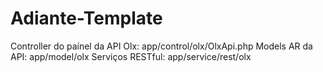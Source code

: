 # Adiante-Template

Controller do paínel da API Olx: app/control/olx/OlxApi.php
Models AR da API: app/model/olx
Serviços RESTful: app/service/rest/olx
